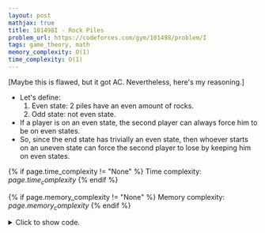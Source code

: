 ```yaml
---
layout: post
mathjax: true
title: 101498I - Rock Piles
problem_url: https://codeforces.com/gym/101498/problem/I
tags: game_theory, math
memory_complexity: O(1)
time_complexity: O(1)
---
```


 [Maybe this is flawed, but it got AC. Nevertheless, here's my reasoning.]
 - Let's define:
     1. Even state: 2 piles have an even amount of rocks.
     2. Odd state: not even state.
 - If a player is on an even state, the second player can always force him to
be on even states.
 - So, since the end state has trivially an even state, then whoever
starts on an uneven state can force the second player to lose by keeping him
on even states.


{% if page.time_complexity != "None" %}
Time complexity: ${{ page.time_complexity }}$
{% endif %}

{% if page.memory_complexity != "None" %}
Memory complexity: ${{ page.memory_complexity }}$
{% endif %}

<details>
<summary>
<p style="display:inline">Click to show code.</p>
</summary>
```cpp
{% raw %}
using namespace std;
using ll = long long;
using ii = pair<int, int>;
using vi = vector<int>;
int main(void)
{
    ios::sync_with_stdio(false), cin.tie(NULL);
    int t;
    cin >> t;
    string ans[2] = {"hasan", "abdullah"};
    while (t--)
    {
        ll n, m;
        cin >> n >> m;
        cout << ans[n % 2 == 0 and m % 2 == 0] << endl;
    }
    return 0;
}

{% endraw %}
```
</details>

